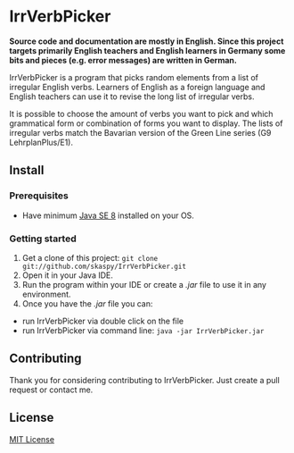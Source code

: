 # IrrVerbPicker

**Source code and documentation are mostly in English. Since this project targets primarily English teachers and English learners in Germany some bits and pieces (e.g. error messages) are written in German.**

IrrVerbPicker is a program that picks random elements from a list of irregular English verbs. Learners of English as a foreign language and English teachers can use it to revise the long list of irregular verbs.
 
It is possible to choose the amount of verbs you want to pick and which grammatical form or combination of forms you want to display. The lists of irregular verbs match the Bavarian version of the Green Line series (G9 LehrplanPlus/E1).

## Install
### Prerequisites
* Have minimum [Java SE 8](https://www.java.com) installed on your OS.

### Getting started
1. Get a clone of this project:  `git clone git://github.com/skaspy/IrrVerbPicker.git`
2. Open it in your Java IDE.
3. Run the program within your IDE or create a *.jar* file to use it in any environment.
4. Once you have the *.jar* file you can:
  * run IrrVerbPicker via double click on the file
  * run IrrVerbPicker via command line: `java -jar IrrVerbPicker.jar`

## Contributing
Thank you for considering contributing to IrrVerbPicker. Just create a pull request or contact me.

## License
[MIT License](https://opensource.org/licenses/mit-license.php)
